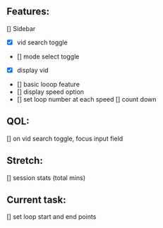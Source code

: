 ## Features:

[] Sidebar

- [x] vid search toggle
- [] mode select toggle
- [x] display vid
- [] basic looop feature
- [] display speed option
- [] set loop number at each speed
  [] count down

## QOL:

[] on vid search toggle, focus input field

## Stretch:

[] session stats (total mins)

## Current task:

[] set loop start and end points
